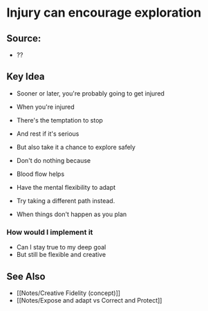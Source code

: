 # Injury can encourage exploration

## Source:
- ??

## Key Idea

- Sooner or later, you're probably going to get injured

- When you're injured
- There's the temptation to stop
- And rest if it's serious

- But also take it a chance to explore safely
- Don't do nothing because
- Blood flow helps

- Have the mental flexibility to adapt
- Try taking a different path instead.
- When things don't happen as you plan

### How would I implement it

- Can I stay true to my deep goal
- But still be flexible and creative

## See Also
- [[Notes/Creative Fidelity (concept)]]
- [[Notes/Expose and adapt vs Correct and Protect]] 
